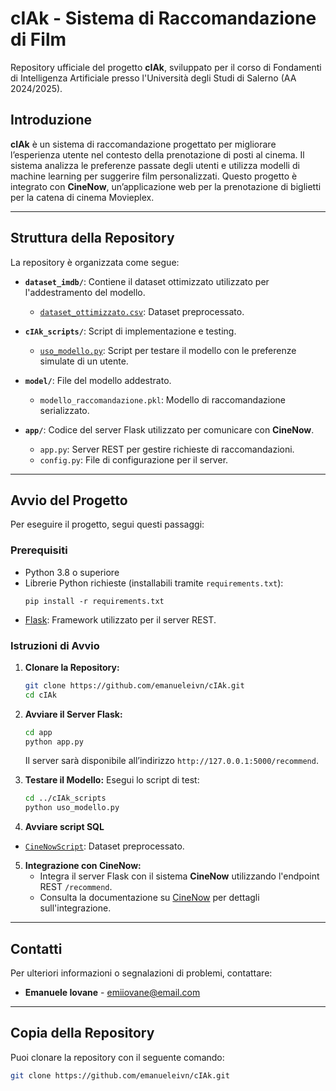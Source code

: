 # cIAk - Sistema di Raccomandazione di Film

Repository ufficiale del progetto **cIAk**, sviluppato per il corso di Fondamenti di Intelligenza Artificiale presso l'Università degli Studi di Salerno (AA 2024/2025).

## Introduzione

**cIAk** è un sistema di raccomandazione progettato per migliorare l’esperienza utente nel contesto della prenotazione di posti al cinema. Il sistema analizza le preferenze passate degli utenti e utilizza modelli di machine learning per suggerire film personalizzati. Questo progetto è integrato con **CineNow**, un’applicazione web per la prenotazione di biglietti per la catena di cinema Movieplex.

---

## Struttura della Repository

La repository è organizzata come segue:

- **`dataset_imdb/`**: Contiene il dataset ottimizzato utilizzato per l'addestramento del modello.
  - [`dataset_ottimizzato.csv`](https://github.com/emanueleivn/cIAk/blob/main/dataset_imdb/dataset_ottimizzato.csv): Dataset preprocessato.
  
- **`cIAk_scripts/`**: Script di implementazione e testing.
  - [`uso_modello.py`](https://github.com/emanueleivn/cIAk/blob/main/cIAk_scripts/uso_modello.py): Script per testare il modello con le preferenze simulate di un utente.
  
- **`model/`**: File del modello addestrato.
  - `modello_raccomandazione.pkl`: Modello di raccomandazione serializzato.

- **`app/`**: Codice del server Flask utilizzato per comunicare con **CineNow**.
  - `app.py`: Server REST per gestire richieste di raccomandazioni.
  - `config.py`: File di configurazione per il server.

---

## Avvio del Progetto

Per eseguire il progetto, segui questi passaggi:

### Prerequisiti

- Python 3.8 o superiore
- Librerie Python richieste (installabili tramite `requirements.txt`):
  ```
  pip install -r requirements.txt
  ```
- [Flask](https://flask.palletsprojects.com/): Framework utilizzato per il server REST.

### Istruzioni di Avvio

1. **Clonare la Repository:**
   ```bash
   git clone https://github.com/emanueleivn/cIAk.git
   cd cIAk
   ```

2. **Avviare il Server Flask:**
   ```bash
   cd app
   python app.py
   ```
   Il server sarà disponibile all’indirizzo `http://127.0.0.1:5000/recommend`.

3. **Testare il Modello:**
   Esegui lo script di test:
   ```bash
   cd ../cIAk_scripts
   python uso_modello.py
   ```
4. **Avviare script SQL**
  - [`CineNowScript`](https://github.com/emanueleivn/cIAk/blob/main/dataset_imdb/dataset_ottimizzato.csv): Dataset preprocessato.
5. **Integrazione con CineNow:**
   - Integra il server Flask con il sistema **CineNow** utilizzando l'endpoint REST `/recommend`.
   - Consulta la documentazione su [CineNow](https://github.com/emanueleivn/CineNow) per dettagli sull'integrazione.

---

## Contatti

Per ulteriori informazioni o segnalazioni di problemi, contattare:

- **Emanuele Iovane** - [emiiovane@email.com](mailto:emiiovane@email.com)

---

## Copia della Repository

Puoi clonare la repository con il seguente comando:
```bash
git clone https://github.com/emanueleivn/cIAk.git
```

